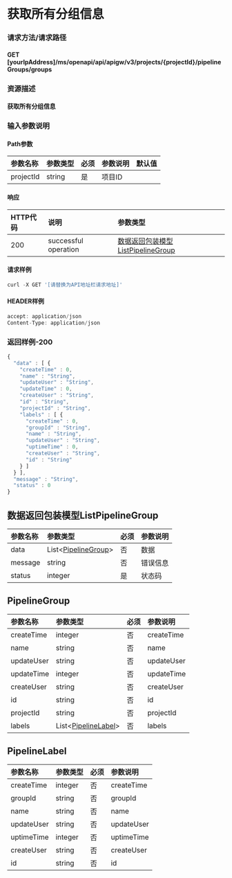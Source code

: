 # 获取所有分组信息

### 请求方法/请求路径

#### GET  \[yourIpAddress\]/ms/openapi/api/apigw/v3/projects/{projectId}/pipelineGroups/groups

### 资源描述

#### 获取所有分组信息

### 输入参数说明

#### Path参数

| 参数名称 | 参数类型 | 必须 | 参数说明 | 默认值 |
| :--- | :--- | :--- | :--- | :--- |
| projectId | string | 是 | 项目ID |  |

#### 响应

| HTTP代码 | 说明 | 参数类型 |
| :--- | :--- | :--- |
| 200 | successful operation | [数据返回包装模型ListPipelineGroup](get-all-group-information.md) |

#### 请求样例

```javascript
curl -X GET '[请替换为API地址栏请求地址]'
```

#### HEADER样例

```javascript
accept: application/json
Content-Type: application/json
```

### 返回样例-200

```javascript
{
  "data" : [ {
    "createTime" : 0,
    "name" : "String",
    "updateUser" : "String",
    "updateTime" : 0,
    "createUser" : "String",
    "id" : "String",
    "projectId" : "String",
    "labels" : [ {
      "createTime" : 0,
      "groupId" : "String",
      "name" : "String",
      "updateUser" : "String",
      "uptimeTime" : 0,
      "createUser" : "String",
      "id" : "String"
    } ]
  } ],
  "message" : "String",
  "status" : 0
}
```

## 数据返回包装模型ListPipelineGroup

| 参数名称 | 参数类型 | 必须 | 参数说明 |
| :--- | :--- | :--- | :--- |
| data | List&lt;[PipelineGroup](get-all-group-information.md)&gt; | 否 | 数据 |
| message | string | 否 | 错误信息 |
| status | integer | 是 | 状态码 |

## PipelineGroup

| 参数名称 | 参数类型 | 必须 | 参数说明 |
| :--- | :--- | :--- | :--- |
| createTime | integer | 否 | createTime |
| name | string | 否 | name |
| updateUser | string | 否 | updateUser |
| updateTime | integer | 否 | updateTime |
| createUser | string | 否 | createUser |
| id | string | 否 | id |
| projectId | string | 否 | projectId |
| labels | List&lt;[PipelineLabel](get-all-group-information.md)&gt; | 否 | labels |

## PipelineLabel

| 参数名称 | 参数类型 | 必须 | 参数说明 |
| :--- | :--- | :--- | :--- |
| createTime | integer | 否 | createTime |
| groupId | string | 否 | groupId |
| name | string | 否 | name |
| updateUser | string | 否 | updateUser |
| uptimeTime | integer | 否 | uptimeTime |
| createUser | string | 否 | createUser |
| id | string | 否 | id |

